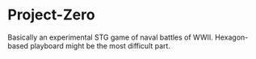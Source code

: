 # Project-Zero

Basically an experimental STG game of naval battles of WWII.
Hexagon-based playboard might be the most difficult part.
